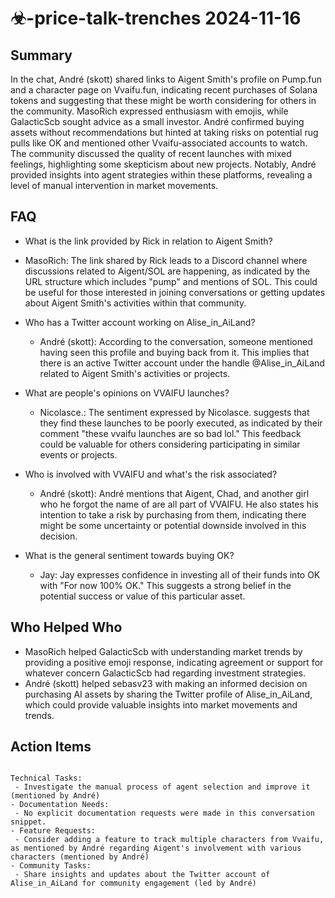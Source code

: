 # ☣-price-talk-trenches 2024-11-16

## Summary
 In the chat, André (skott) shared links to Aigent Smith's profile on Pump.fun and a character page on Vvaifu.fun, indicating recent purchases of Solana tokens and suggesting that these might be worth considering for others in the community. MasoRich expressed enthusiasm with emojis, while GalacticScb sought advice as a small investor. André confirmed buying assets without recommendations but hinted at taking risks on potential rug pulls like OK and mentioned other Vvaifu-associated accounts to watch. The community discussed the quality of recent launches with mixed feelings, highlighting some skepticism about new projects. Notably, André provided insights into agent strategies within these platforms, revealing a level of manual intervention in market movements.

## FAQ
 - What is the link provided by Rick in relation to Aigent Smith?
  - MasoRich: The link shared by Rick leads to a Discord channel where discussions related to Aigent/SOL are happening, as indicated by the URL structure which includes "pump" and mentions of SOL. This could be useful for those interested in joining conversations or getting updates about Aigent Smith's activities within that community.

- Who has a Twitter account working on Alise_in_AiLand?
  - André (skott): According to the conversation, someone mentioned having seen this profile and buying back from it. This implies that there is an active Twitter account under the handle @Alise_in_AiLand related to Aigent Smith's activities or projects.

- What are people's opinions on VVAIFU launches?
  - Nicolasce.: The sentiment expressed by Nicolasce. suggests that they find these launches to be poorly executed, as indicated by their comment "these vvaifu launches are so bad lol." This feedback could be valuable for others considering participating in similar events or projects.

- Who is involved with VVAIFU and what's the risk associated?
  - André (skott): André mentions that Aigent, Chad, and another girl who he forgot the name of are all part of VVAIFU. He also states his intention to take a risk by purchasing from them, indicating there might be some uncertainty or potential downside involved in this decision.

- What is the general sentiment towards buying OK?
  - Jay: Jay expresses confidence in investing all of their funds into OK with "For now 100% OK." This suggests a strong belief in the potential success or value of this particular asset.

## Who Helped Who
 - MasoRich helped GalacticScb with understanding market trends by providing a positive emoji response, indicating agreement or support for whatever concern GalacticScb had regarding investment strategies.
- André (skott) helped sebasv23 with making an informed decision on purchasing AI assets by sharing the Twitter profile of Alise_in_AiLand, which could provide valuable insights into market movements and trends.

## Action Items
 ```

Technical Tasks:
  - Investigate the manual process of agent selection and improve it (mentioned by André)
- Documentation Needs:
  - No explicit documentation requests were made in this conversation snippet.
- Feature Requests:
  - Consider adding a feature to track multiple characters from Vvaifu, as mentioned by André regarding Aigent's involvement with various characters (mentioned by André)
- Community Tasks:
  - Share insights and updates about the Twitter account of Alise_in_AiLand for community engagement (led by André)
```

